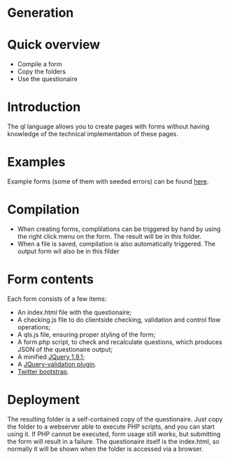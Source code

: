 Generation
==========

# Quick overview
* Compile a form
* Copy the folders
* Use the questionaire

# Introduction
The ql language allows you to create pages with forms without having knowledge 
of the technical implementation of these pages.

# Examples
Example forms (some of them with seeded errors) can be found [here](../examples/).

# Compilation
* When creating forms, complilations can be triggered by hand by using the right 
click menu on the form. The result will be in this folder.
* When a file is saved, compilation is also automatically triggered. The output
form wil also be in this filder 

# Form contents
Each form consists of a few items:

* An index.html file with the questionaire;
* A checking.js file to do clientside checking, validation and control flow 
operations;
* A qls.js file, ensuring proper styling of the form;
* A form.php script, to check and recalculate questions, which produces JSON 
of the questionaire output;
* A minified [JQuery 1.9.1](http://code.jquery.com/jquery-1.9.1.min.js);
* A [JQuery-validation plugin](https://github.com/jzaefferer/jquery-validation).
* [Twitter bootstrap](https://github.com/twitter/bootstrap).

# Deployment
The resulting folder is a self-contained copy of the questionaire. 
Just copy the folder to a webserver able to execute PHP scripts, and you can start using it. 
If PHP cannot be executed, form usage still works, but submitting the form will result in a failure.
The questionaire itself is the index.html, so normally it will be shown when the folder is accessed via a browser.  
